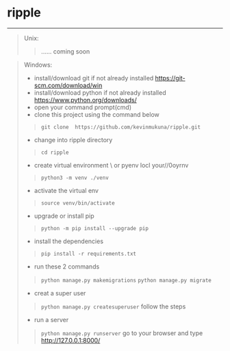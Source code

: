 # ripple


----
> Unix:
>> ...... coming soon 

> Windows:
> - install/download git if not already installed  https://git-scm.com/download/win
> - install/download python if not already installed https://www.python.org/downloads/
> - open your command prompt(cmd) 
> - clone this project using the command below
>> `git clone  https://github.com/kevinmukuna/ripple.git`
> - change into ripple directory
>> `cd ripple`
> - create virtual environment \ or pyenv locl your//0oyrnv 
>> `python3 -m venv ./venv`
> - activate the virtual env
>> `source venv/bin/activate`
> - upgrade or install pip 
>> `python -m pip install --upgrade pip`
> - install the dependencies
>> `pip install -r requirements.txt`  
> - run these 2 commands
>> `python manage.py makemigrations`
>> `python manage.py migrate`
> - creat a super user 
>> `python manage.py createsuperuser` follow the steps 
> - run a server
>>  `python manage.py runserver`
> go to your browser and type http://127.0.0.1:8000/
